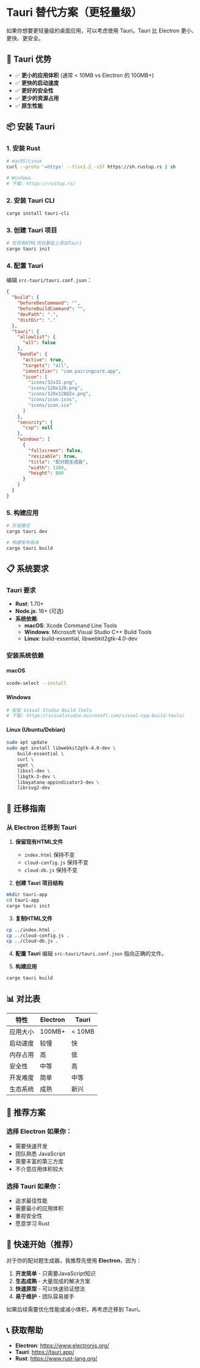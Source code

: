 # Tauri 替代方案（更轻量级）

如果你想要更轻量级的桌面应用，可以考虑使用 Tauri。Tauri 比 Electron 更小、更快、更安全。

## 🚀 Tauri 优势

- ✅ **更小的应用体积** (通常 < 10MB vs Electron 的 100MB+)
- ✅ **更快的启动速度**
- ✅ **更好的安全性**
- ✅ **更少的资源占用**
- ✅ **原生性能**

## 📦 安装 Tauri

### 1. 安装 Rust
```bash
# macOS/Linux
curl --proto '=https' --tlsv1.2 -sSf https://sh.rustup.rs | sh

# Windows
# 下载: https://rustup.rs/
```

### 2. 安装 Tauri CLI
```bash
cargo install tauri-cli
```

### 3. 创建 Tauri 项目
```bash
# 在现有HTML项目基础上添加Tauri
cargo tauri init
```

### 4. 配置 Tauri
编辑 `src-tauri/tauri.conf.json`：
```json
{
  "build": {
    "beforeDevCommand": "",
    "beforeBuildCommand": "",
    "devPath": ".",
    "distDir": "."
  },
  "tauri": {
    "allowlist": {
      "all": false
    },
    "bundle": {
      "active": true,
      "targets": "all",
      "identifier": "com.pairingcard.app",
      "icon": [
        "icons/32x32.png",
        "icons/128x128.png",
        "icons/128x128@2x.png",
        "icons/icon.icns",
        "icons/icon.ico"
      ]
    },
    "security": {
      "csp": null
    },
    "windows": [
      {
        "fullscreen": false,
        "resizable": true,
        "title": "配对题生成器",
        "width": 1200,
        "height": 800
      }
    ]
  }
}
```

### 5. 构建应用
```bash
# 开发模式
cargo tauri dev

# 构建发布版本
cargo tauri build
```

## 📋 系统要求

### Tauri 要求
- **Rust**: 1.70+
- **Node.js**: 16+ (可选)
- **系统依赖**:
  - **macOS**: Xcode Command Line Tools
  - **Windows**: Microsoft Visual Studio C++ Build Tools
  - **Linux**: build-essential, libwebkit2gtk-4.0-dev

### 安装系统依赖

#### macOS
```bash
xcode-select --install
```

#### Windows
```bash
# 安装 Visual Studio Build Tools
# 下载: https://visualstudio.microsoft.com/visual-cpp-build-tools/
```

#### Linux (Ubuntu/Debian)
```bash
sudo apt update
sudo apt install libwebkit2gtk-4.0-dev \
    build-essential \
    curl \
    wget \
    libssl-dev \
    libgtk-3-dev \
    libayatana-appindicator3-dev \
    librsvg2-dev
```

## 🔄 迁移指南

### 从 Electron 迁移到 Tauri

1. **保留现有HTML文件**
   - `index.html` 保持不变
   - `cloud-config.js` 保持不变
   - `cloud-db.js` 保持不变

2. **创建 Tauri 项目结构**
```bash
mkdir tauri-app
cd tauri-app
cargo tauri init
```

3. **复制HTML文件**
```bash
cp ../index.html .
cp ../cloud-config.js .
cp ../cloud-db.js .
```

4. **配置 Tauri**
编辑 `src-tauri/tauri.conf.json` 指向正确的文件。

5. **构建应用**
```bash
cargo tauri build
```

## 📊 对比表

| 特性 | Electron | Tauri |
|------|----------|-------|
| 应用大小 | 100MB+ | < 10MB |
| 启动速度 | 较慢 | 快 |
| 内存占用 | 高 | 低 |
| 安全性 | 中等 | 高 |
| 开发难度 | 简单 | 中等 |
| 生态系统 | 成熟 | 新兴 |

## 🎯 推荐方案

### 选择 Electron 如果你：
- 需要快速开发
- 团队熟悉 JavaScript
- 需要丰富的第三方库
- 不介意应用体积较大

### 选择 Tauri 如果你：
- 追求最佳性能
- 需要最小的应用体积
- 重视安全性
- 愿意学习 Rust

## 🚀 快速开始（推荐）

对于你的配对题生成器，我推荐先使用 **Electron**，因为：

1. **开发简单** - 只需要JavaScript知识
2. **生态成熟** - 大量现成的解决方案
3. **快速原型** - 可以快速验证想法
4. **易于维护** - 团队容易接手

如果后续需要优化性能或减小体积，再考虑迁移到 Tauri。

## 📞 获取帮助

- **Electron**: https://www.electronjs.org/
- **Tauri**: https://tauri.app/
- **Rust**: https://www.rust-lang.org/ 
